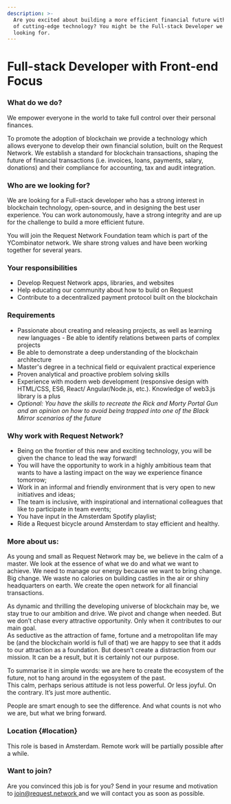 ```yaml
---
description: >-
  Are you excited about building a more efficient financial future with the use
  of cutting-edge technology? You might be the Full-stack Developer we are
  looking for.
---
```


# Full-stack Developer with Front-end Focus

### What do we do?

We empower everyone in the world to take full control over their personal finances.

To promote the adoption of blockchain we provide a technology which allows everyone to develop their own financial solution, built on the Request Network. We establish a standard for blockchain transactions, shaping the future of financial transactions \(i.e. invoices, loans, payments, salary, donations\) and their compliance for accounting, tax and audit integration.

### Who are we looking for?

We are looking for a Full-stack developer who has a strong interest in blockchain technology, open-source, and in designing the best user experience. You can work autonomously, have a strong integrity and are up for the challenge to build a more efficient future.

You will join the Request Network Foundation team which is part of the YCombinator network. We share strong values and have been working together for several years.

### Your responsibilities

* Develop Request Network apps, libraries, and websites
* Help educating our community about how to build on Request
* Contribute to a decentralized payment protocol built on the blockchain

### Requirements

* Passionate about creating and releasing projects, as well as learning new languages - Be able to identify relations between parts of complex projects
* Be able to demonstrate a deep understanding of the blockchain architecture
* Master's degree in a technical field or equivalent practical experience
* Proven analytical and proactive problem solving skills
* Experience with modern web development \(responsive design with HTML/CSS, ES6, React/ Angular/Node.js, etc.\). Knowledge of web3.js library is a plus
* _Optional: You have the skills to recreate the Rick and Morty Portal Gun and an opinion on how to avoid being trapped into one of the Black Mirror scenarios of the future_

### Why work with Request Network?

* Being on the frontier of this new and exciting technology, you will be given the chance to lead the way forward!
* You will have the opportunity to work in a highly ambitious team that wants to have a lasting impact on the way we experience finance tomorrow;
* Work in an informal and friendly environment that is very open to new initiatives and ideas;
* The team is inclusive, with inspirational and international colleagues that like to participate in team events;
* You have input in the Amsterdam Spotify playlist;
* Ride a Request bicycle around Amsterdam to stay efficient and healthy.

### **More about us:**

As young and small as Request Network may be, we believe in the calm of a master. We look at the essence of what we do and what we want to achieve. We need to manage our energy because we want to bring change. Big change. We waste no calories on building castles in the air or shiny headquarters on earth. We create the open network for all financial transactions.

As dynamic and thrilling the developing universe of blockchain may be, we stay true to our ambition and drive. We pivot and change when needed. But we don’t chase every attractive opportunity. Only when it contributes to our main goal.  
As seductive as the attraction of fame, fortune and a metropolitan life may be \(and the blockchain world is full of that\) we are happy to see that it adds to our attraction as a foundation. But doesn’t create a distraction from our mission. It can be a result, but it is certainly not our purpose.

To summarise it in simple words: we are here to create the ecosystem of the future, not to hang around in the egosystem of the past.  
This calm, perhaps serious attitude is not less powerful. Or less joyful. On the contrary. It’s just more authentic.  
  
People are smart enough to see the difference. And what counts is not who we are, but what we bring forward.

### Location {#location}

This role is based in Amsterdam. Remote work will be partially possible after a while.

### Want to join?

Are you convinced this job is for you? Send in your resume and motivation to [join@request.network ](mailto:join@request.network)and we will contact you as soon as possible.

